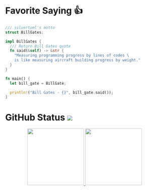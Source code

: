# Favorite Saying 👍

```rust
/// silvertoml's motto
struct BillGates;

impl BillGates {
  /// Return Bill Gates quote
  fn said(&self) -> &str {
    "Measuring programming progress by lines of codes \
    is like measuring aircraft building progress by weight."
  }
}

fn main() {
  let bill_gate = BillGate;

  println!("Bill Gates - {}", bill_gate.said());
}
```


# GitHub Status ![](https://komarev.com/ghpvc/?username=silvertoml&color=blueviolet)

<div id='profile-them' align='center'>
  <a class='github-status' href='https://github.com/silvertoml'>
    <img height="180px" src='https://github-readme-stats.vercel.app/api?username=silvertoml&show_icons=true&theme=radical' />
  </a>
  <a class='Most-used-languages' href='https://github.com/silvertoml'>
    <img height="180px" id='github-status' src='https://github-readme-stats.vercel.app/api/top-langs/?username=silvertoml&layout=compact' />
  </a>
</div>